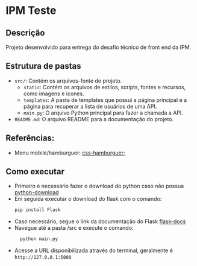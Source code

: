 # IPM Teste

## Descrição
Projeto desenvolvido para entrega do desafio técnico de front end da IPM.

## Estrutura de pastas
- `src/`: Contém os arquivos-fonte do projeto.
  - `static`: Contém os arquivos de estilos, scripts, fontes e recursos, como imagens e ícones.
  - `templates`: A pasta de templates que possui a página principal e a página para recuperar a lista de usuários de uma API.
  - `main.py`: O arquivo Python principal para fazer a chamada a API.
- `README.md`: O arquivo README para a documentação do projeto.

## Referências:
- Menu mobile/hamburguer: [css-hamburguer](https://codepen.io/t_afif/pen/NWXmRWO);

## Como executar
- Primeiro é necessário fazer o download do python caso não possua [python-download](https://www.python.org/downloads/)
- Em seguida executar o download do flask com o comando:
    ```bash
    pip install Flask
    ```
- Caso necessário, segue o link da documentação do Flask [flask-docs](https://flask.palletsprojects.com/en/3.0.x/installation/)
- Navegue até a pasta /src e execute o comando:
  ```bash
    python main.py
    ```
- Acesse a URL disponibilizada através do terminal, geralmente é `http://127.0.0.1:5000`